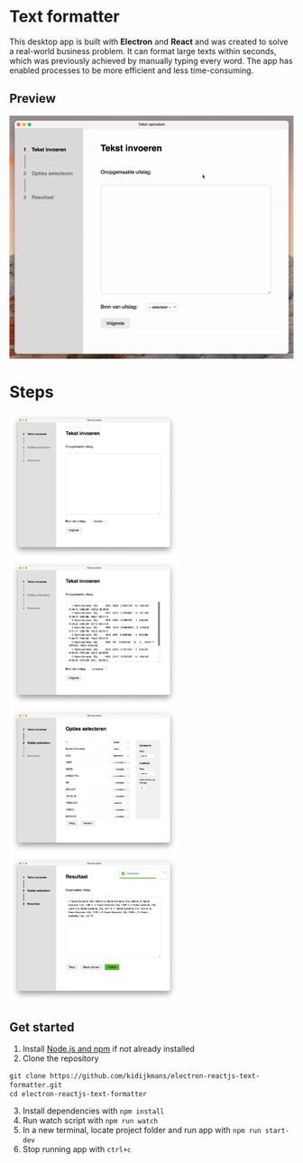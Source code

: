 # Text formatter

This desktop app is built with **Electron** and **React** and was created to solve a real-world business problem. It can format large texts within seconds, which was previously achieved by manually typing every word. The app has enabled processes to be more efficient and less time-consuming.

## Preview

![app preview](https://github.com/kidijkmans/electron-reactjs-text-formatter/blob/master/preview/preview.gif)

# Steps

<img src="https://github.com/kidijkmans/electron-reactjs-text-formatter/blob/master/preview/preview-step-1.png" width="300">

<img src="https://github.com/kidijkmans/electron-reactjs-text-formatter/blob/master/preview/preview-step-2.png" width="300">

<img src="https://github.com/kidijkmans/electron-reactjs-text-formatter/blob/master/preview/preview-step-3.png" width="300">

<img src="https://github.com/kidijkmans/electron-reactjs-text-formatter/blob/master/preview/preview-step-4.png" width="300">

## Get started

1. Install [Node.js and npm](https://docs.npmjs.com/downloading-and-installing-node-js-and-npm) if not already installed
2. Clone the repository
```
git clone https://github.com/kidijkmans/electron-reactjs-text-formatter.git
cd electron-reactjs-text-formatter
```
3. Install dependencies with `npm install`
4. Run watch script with `npm run watch`
5. In a new terminal, locate project folder and run app with `npm run start-dev`
6. Stop running app with `ctrl+c`
